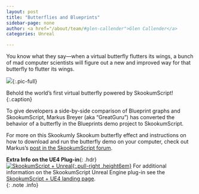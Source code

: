 ```yaml
---
layout: post
title: "Butterflies and Blueprints"
sidebar-page: none
author: <a href="/about/team/#glen-callender">Glen Callender</a>
categories: Unreal

---
```


You know what they say—when a virtual butterfly flutters its wings, a bunch of mad computer scientists will figure out a new and improved way for that butterfly to flutter its wings.

![](https://skookum.chat/uploads/default/original/1X/92779ddc36aa37a4373e1ec9f5ea631b0dd2d7bd.JPG){:.pic-full}

Behold the world’s first virtual butterfly powered by SkookumScript!
{:.caption}

To give developers a side-by-side comparison of Blueprint graphs and SkookumScript, Markus Breyer (aka “GreatGuru”) has converted the behavior of a butterfly in the Blueprints demo project to SkookumScript.

For more on this Skookumly Skookum butterfly effect and instructions on how to download and run the butterfly demo on your computer, check out Markus’s [post in the SkookumScript forum][forum-bfly].

__Extra Info on the UE4 Plug-in__{: .hdr}<br>
[![SkookumScript + Unreal](/images/Unreal/SkookumAndUnreal_trans.png){:.pull-right .height6em}][SkUE4]
For additional information on the SkookumScript Unreal Engine plug-in see the [SkookumScript + UE4 landing page][SkUE4].
<br class="clear-all"/>
{: .note .info}

[forum-bfly]: https://skookum.chat/t/butterflies-are-skookum/282
[SkUE4]: /unreal/ "SkookumScript Unreal Engine 4 plugin landing page"
